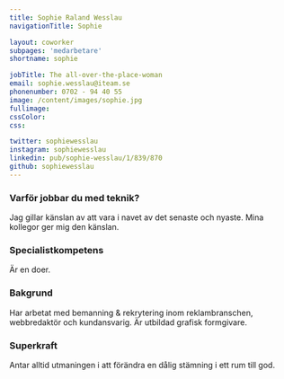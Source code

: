 ```yaml
---
title: Sophie Raland Wesslau
navigationTitle: Sophie

layout: coworker
subpages: 'medarbetare'
shortname: sophie

jobTitle: The all-over-the-place-woman
email: sophie.wesslau@iteam.se
phonenumber: 0702 - 94 40 55
image: /content/images/sophie.jpg
fullimage:
cssColor:
css:

twitter: sophiewesslau
instagram: sophiewesslau
linkedin: pub/sophie-wesslau/1/839/870
github: sophiewesslau
---
```


### Varför jobbar du med teknik?
Jag gillar känslan av att vara i navet av det senaste och nyaste. Mina kollegor ger mig den känslan.

### Specialistkompetens
Är en doer.

### Bakgrund
Har arbetat med bemanning & rekrytering inom reklambranschen, webbredaktör och kundansvarig. Är utbildad grafisk formgivare.

### Superkraft
Antar alltid utmaningen i att förändra en dålig stämning i ett rum till god.